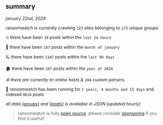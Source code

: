 
## summary
_january 22nd, 2024_

ransomwatch is currently crawling `323` sites belonging to `173` unique groups

⏲ there have been `18` posts within the `last 24 hours`

🦈 there have been `167` posts within the `month of january`

🪐 there have been `1107` posts within the `last 90 days`

🏚 there have been `167` posts within the `year of 2024`

_⚙️ there are currently `93` online hosts & `104` custom parsers._

🦕 ransomwatch has been running for `2 years, 4 months and 15 days` and indexed `9624` posts

_all data  [(groups)](http://ransomwhat.telemetry.ltd/groups) and [(posts)](http://ransomwhat.telemetry.ltd/posts) is available in JSON (updated hourly)_

> ransomwatch is fully [open source](https://github.com/joshhighet/ransomwatch#ransomwatch--). please consider [sponsoring](https://github.com/sponsors/joshhighet) if you find it useful!
